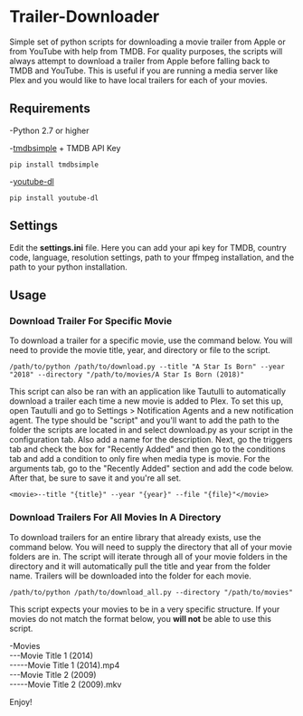 # Trailer-Downloader
Simple set of python scripts for downloading a movie trailer from Apple or from YouTube with help from TMDB. For quality purposes, the scripts will always attempt to download a trailer from Apple before falling back to TMDB and YouTube. This is useful if you are running a media server like Plex and you would like to have local trailers for each of your movies.

## Requirements
-Python 2.7 or higher

-[tmdbsimple](https://github.com/celiao/tmdbsimple/blob/master/README.rst) + TMDB API Key
```
pip install tmdbsimple
```

-[youtube-dl](https://github.com/rg3/youtube-dl/blob/master/README.md#installation)
```
pip install youtube-dl
```

## Settings
Edit the **settings.ini** file. Here you can add your api key for TMDB, country code, language, resolution settings, path to your ffmpeg installation, and the path to your python installation.

## Usage

### Download Trailer For Specific Movie

To download a trailer for a specific movie, use the command below. You will need to provide the movie title, year, and directory or file to the script.
```
/path/to/python /path/to/download.py --title "A Star Is Born" --year "2018" --directory "/path/to/movies/A Star Is Born (2018)"
```

This script can also be ran with an application like Tautulli to automatically download a trailer each time a new movie is added to Plex. To set this up, open Tautulli and go to Settings > Notification Agents and a new notification agent. The type should be "script" and you'll want to add the path to the folder the scripts are located in and select download.py as your script in the configuration tab. Also add a name for the description. Next, go the triggers tab and check the box for "Recently Added" and then go to the conditions tab and add a condition to only fire when media type is movie. For the arguments tab, go to the "Recently Added" section and add the code below. After that, be sure to save it and you're all set.
```
<movie>--title "{title}" --year "{year}" --file "{file}"</movie>
```

### Download Trailers For All Movies In A Directory

To download trailers for an entire library that already exists, use the command below. You will need to supply the directory that all of your movie folders are in. The script will iterate through all of your movie folders in the directory and it will automatically pull the title and year from the folder name. Trailers will be downloaded into the folder for each movie.
```
/path/to/python /path/to/download_all.py --directory "/path/to/movies"
```

This script expects your movies to be in a very specific structure. If your movies do not match the format below, you **will not** be able to use this script.

-Movies  
---Movie Title 1 (2014)  
-----Movie Title 1 (2014).mp4  
---Movie Title 2 (2009)  
-----Movie Title 2 (2009).mkv  

Enjoy!
